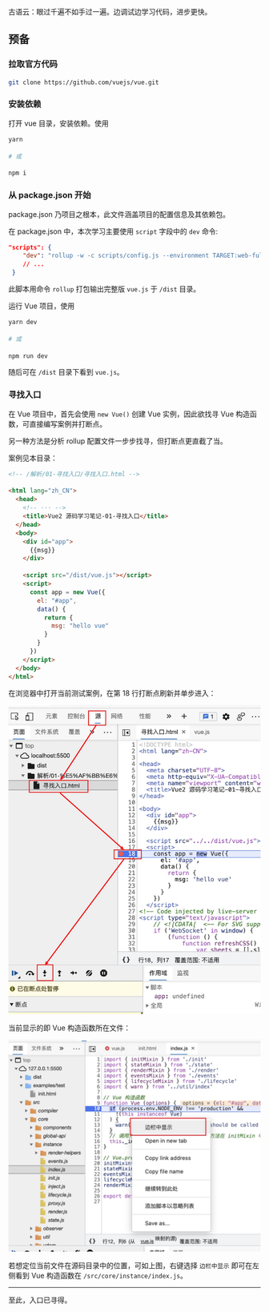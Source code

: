 古语云：眼过千遍不如手过一遍。边调试边学习代码，进步更快。

## 预备

### 拉取官方代码

``` bash
git clone https://github.com/vuejs/vue.git
```

### 安装依赖

打开 vue 目录，安装依赖。使用

``` bash
yarn

# 或

npm i

```

### 从 package.json 开始

package.json 乃项目之根本，此文件涵盖项目的配置信息及其依赖包。

在 package.json 中，本次学习主要使用 `script` 字段中的 `dev` 命令:

``` json
"scripts": {
    "dev": "rollup -w -c scripts/config.js --environment TARGET:web-full-dev",
 	// ...
 }
```

此脚本用命令 `rollup` 打包输出完整版 `vue.js` 于 `/dist` 目录。
<!-- 因打包后的 `vue.js` 是压缩过的，故而运行此命令前，需在命令中加上参数 `--sourcemap`，可同时生成映射文件，名为 `vue.js.map`，以便调试时看到原始代码。 -->

<!-- ``` json
"scripts": {
    "dev": "rollup -w -c scripts/config.js --sourcemap --environment TARGET:web-full-dev",
 	// ...
 }
``` -->

运行 Vue 项目，使用

``` bash
yarn dev

# 或

npm run dev
```

随后可在 `/dist` 目录下看到 `vue.js`。

### 寻找入口

在 Vue 项目中，首先会使用 `new Vue()` 创建 Vue 实例，因此欲找寻 Vue 构造函数，可直接编写案例并打断点。

另一种方法是分析 rollup 配置文件一步步找寻，但打断点更直截了当。

案例见本目录：

``` html
<!-- /解析/01-寻找入口/寻找入口.html -->

<html lang="zh_CN">
  <head>
    <!-- ··· -->
    <title>Vue2 源码学习笔记-01-寻找入口</title>
  </head>
  <body>
    <div id="app">
      {{msg}}
    </div>

    <script src="/dist/vue.js"></script>
    <script>
      const app = new Vue({
        el: "#app",
        data() {
          return {
            msg: "hello vue"
          }
        }
      })
    </script>
  </body>
</html>
```

在浏览器中打开当前测试案例，在第 18 行打断点刷新并单步进入：

![打断点](./图片/01-init-debugger.jpg)

当前显示的即 Vue 构造函数所在文件：

![显示目录](./图片/02-show-directory.jpg)

若想定位当前文件在源码目录中的位置，可如上图，右键选择 `边栏中显示` 即可在左侧看到 Vue 构造函数在 `/src/core/instance/index.js`。

----

至此，入口已寻得。